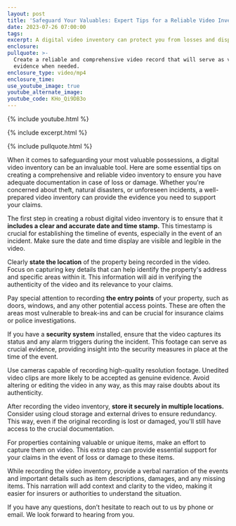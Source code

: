 ```yaml
---
layout: post
title: 'Safeguard Your Valuables: Expert Tips for a Reliable Video Inventory'
date: 2023-07-26 07:00:00
tags:
excerpt: A digital video inventory can protect you from losses and disputes.
enclosure:
pullquote: >-
  Create a reliable and comprehensive video record that will serve as valuable
  evidence when needed.
enclosure_type: video/mp4
enclosure_time:
use_youtube_image: true
youtube_alternate_image:
youtube_code: KHo_Qi9DB3o
---
```

{% include youtube.html %}

{% include excerpt.html %}

{% include pullquote.html %}

When it comes to safeguarding your most valuable possessions, a digital video inventory can be an invaluable tool. Here are some essential tips on creating a comprehensive and reliable video inventory to ensure you have adequate documentation in case of loss or damage. Whether you're concerned about theft, natural disasters, or unforeseen incidents, a well-prepared video inventory can provide the evidence you need to support your claims.

The first step in creating a robust digital video inventory is to ensure that it **includes a clear and accurate date and time stamp.** This timestamp is crucial for establishing the timeline of events, especially in the event of an incident. Make sure the date and time display are visible and legible in the video.

Clearly **state the location** of the property being recorded in the video. Focus on capturing key details that can help identify the property's address and specific areas within it. This information will aid in verifying the authenticity of the video and its relevance to your claims.

Pay special attention to recording **the entry points** of your property, such as doors, windows, and any other potential access points. These are often the areas most vulnerable to break-ins and can be crucial for insurance claims or police investigations.

If you have a **security system** installed, ensure that the video captures its status and any alarm triggers during the incident. This footage can serve as crucial evidence, providing insight into the security measures in place at the time of the event.

Use cameras capable of recording high-quality resolution footage. Unedited video clips are more likely to be accepted as genuine evidence. Avoid altering or editing the video in any way, as this may raise doubts about its authenticity.

After recording the video inventory, **store it securely in multiple locations.** Consider using cloud storage and external drives to ensure redundancy. This way, even if the original recording is lost or damaged, you'll still have access to the crucial documentation.

For properties containing valuable or unique items, make an effort to capture them on video. This extra step can provide essential support for your claims in the event of loss or damage to these items.

While recording the video inventory, provide a verbal narration of the events and important details such as item descriptions, damages, and any missing items. This narration will add context and clarity to the video, making it easier for insurers or authorities to understand the situation.

If you have any questions, don’t hesitate to reach out to us by phone or email. We look forward to hearing from you.